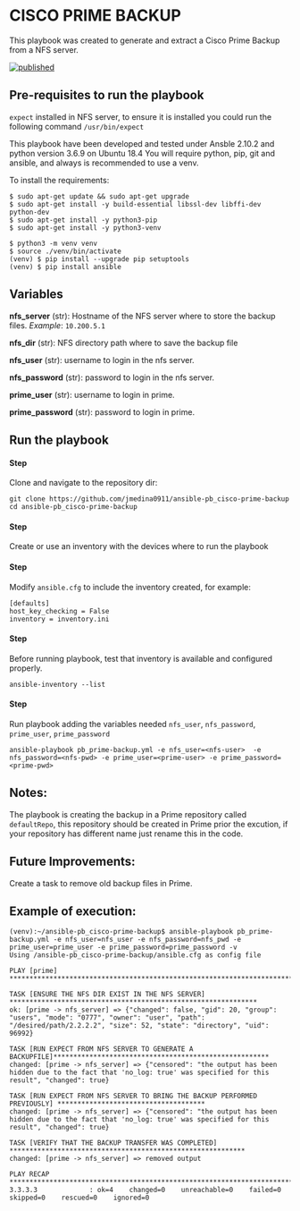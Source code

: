 CISCO PRIME BACKUP
==================
This playbook was created to generate and extract a Cisco Prime Backup from a NFS server.

[![published](https://static.production.devnetcloud.com/codeexchange/assets/images/devnet-published.svg)](https://developer.cisco.com/codeexchange/github/repo/jmedina0911/ansible-pb_cisco-prime-backup)

Pre-requisites to run the playbook
----------------------------------
`expect` installed in NFS server, to ensure it is installed you could run the following command `/usr/bin/expect`

This playbook have been developed and tested under Ansble 2.10.2 and python version 3.6.9 on Ubuntu 18.4
You will require python, pip, git and ansible, and always is recommended to use a venv.

To install the requirements:
```
$ sudo apt-get update && sudo apt-get upgrade
$ sudo apt-get install -y build-essential libssl-dev libffi-dev python-dev
$ sudo apt-get install -y python3-pip
$ sudo apt-get install -y python3-venv

$ python3 -m venv venv
$ source ./venv/bin/activate
(venv) $ pip install --upgrade pip setuptools
(venv) $ pip install ansible
```


Variables
---------
**nfs_server** (str):
Hostname of the NFS server where to store the backup files.
*Example*: ``10.200.5.1``

**nfs_dir** (str):
NFS directory path where to save the backup file

**nfs_user** (str):
username to login in the nfs server.

**nfs_password** (str):
password to login in the nfs server.

**prime_user** (str):
username to login in prime.

**prime_password** (str):
password to login in prime.


Run the playbook
----------------

#### Step
Clone and navigate to the repository dir:
```
git clone https://github.com/jmedina0911/ansible-pb_cisco-prime-backup
cd ansible-pb_cisco-prime-backup
```

#### Step
Create or use an inventory with the devices where to run the playbook

#### Step
Modify `ansible.cfg` to include the inventory created, for example:
```
[defaults]
host_key_checking = False
inventory = inventory.ini
```

#### Step
Before running playbook, test that inventory is available and configured properly.
```
ansible-inventory --list
```
#### Step
Run playbook adding the variables needed `nfs_user`, `nfs_password`, `prime_user`, `prime_password`

```
ansible-playbook pb_prime-backup.yml -e nfs_user=<nfs-user>  -e nfs_password=<nfs-pwd> -e prime_user=<prime-user> -e prime_password=<prime-pwd>
```

Notes:
------
The playbook is creating the backup in a Prime repository called `defaultRepo`, this repository should be created in Prime prior the excution, if your repository has different name just rename this in the code.

Future Improvements:
--------------------
Create a task to remove old backup files in Prime.

Example of execution:
--------------------
```
(venv):~/ansible-pb_cisco-prime-backup$ ansible-playbook pb_prime-backup.yml -e nfs_user=nfs_user -e nfs_password=nfs_pwd -e prime_user=prime_user -e prime_password=prime_password -v
Using /ansible-pb_cisco-prime-backup/ansible.cfg as config file

PLAY [prime] ***************************************************************************************************

TASK [ENSURE THE NFS DIR EXIST IN THE NFS SERVER] **************************************************************
ok: [prime -> nfs_server] => {"changed": false, "gid": 20, "group": "users", "mode": "0777", "owner": "user", "path": "/desired/path/2.2.2.2", "size": 52, "state": "directory", "uid": 96992}

TASK [RUN EXPECT FROM NFS SERVER TO GENERATE A BACKUPFILE]******************************************************
changed: [prime -> nfs_server] => {"censored": "the output has been hidden due to the fact that 'no_log: true' was specified for this result", "changed": true}

TASK [RUN EXPECT FROM NFS SERVER TO BRING THE BACKUP PERFORMED PREVIOUSLY] *************************************
changed: [prime -> nfs_server] => {"censored": "the output has been hidden due to the fact that 'no_log: true' was specified for this result", "changed": true}

TASK [VERIFY THAT THE BACKUP TRANSFER WAS COMPLETED] ***********************************************************
changed: [prime -> nfs_server] => removed output

PLAY RECAP ****************************************************************************************************************
3.3.3.3             : ok=4    changed=0    unreachable=0    failed=0    skipped=0    rescued=0    ignored=0
```
